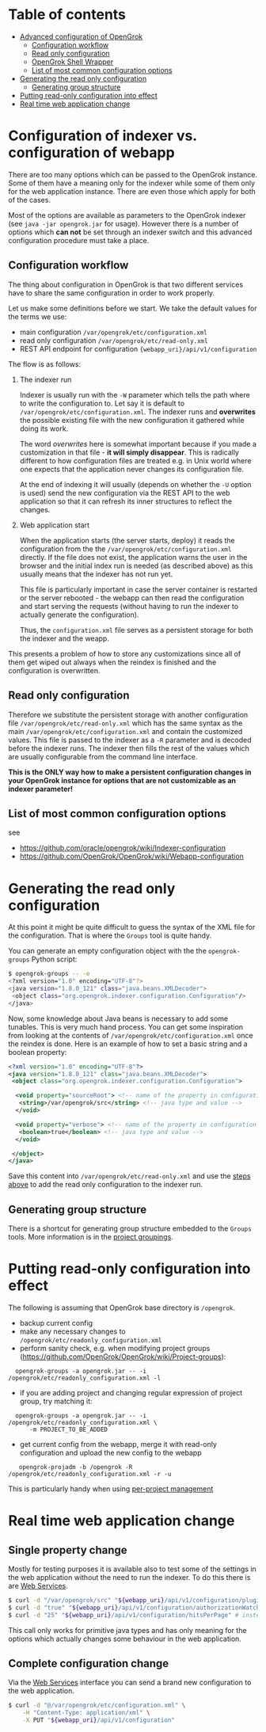 # Table of contents

<!-- toc -->

- [Advanced configuration of OpenGrok](#advanced-configuration-of-opengrok)
  * [Configuration workflow](#configuration-workflow)
  * [Read only configuration](#read-only-configuration)
  * [OpenGrok Shell Wrapper](#opengrok-shell-wrapper)
  * [List of most common configuration options](#list-of-most-common-configuration-options)
- [Generating the read only configuration](#generating-the-read-only-configuration)
  * [Generating group structure](#generating-group-structure)
- [Putting read-only configuration into effect](#putting-read-only-configuration-into-effect)
- [Real time web application change](#real-time-web-application-change)

<!-- tocstop -->

# Configuration of indexer vs. configuration of webapp

There are too many options which can be passed to the OpenGrok instance. Some of them have a meaning only for the indexer while some of them only for the web application instance. There are even those which apply for both of the cases.

Most of the options are available as parameters to the OpenGrok indexer (see `java -jar opengrok.jar` for usage). However there is a number of options which **can not** be set through an indexer switch and this advanced configuration procedure must take a place.

## Configuration workflow

The thing about configuration in OpenGrok is that two different services have to share the same configuration in order to work properly.

Let us make some definitions before we start. We take the default values for the terms we use:

 - main configuration `/var/opengrok/etc/configuration.xml`
 - read only configuration `/var/opengrok/etc/read-only.xml`
 - REST API endpoint for configuration `{webapp_uri}/api/v1/configuration`

The flow is as follows:

1. The indexer run
  
    Indexer is usually run with the `-W` parameter which tells the path where to write the configuration to. Let say it is default to `/var/opengrok/etc/configuration.xml`. The indexer runs and **overwrites** the possible existing file with the new configuration it gathered while doing its work.

    The word *overwrites* here is somewhat important because if you made a customization in that file - **it will simply disappear**. This is radically different to how configuration files are treated e.g. in Unix world where one expects that the application never changes its configuration file.

    At the end of indexing it will usually (depends on whether the `-U` option is used) send the new configuration via the REST API to the web application so that it can refresh its inner structures to reflect the changes.

2. Web application start
  
    When the application starts (the server starts, deploy) it reads the configuration from the the `/var/opengrok/etc/configuration.xml` directly. If the file does not exist, the application warns the user in the browser and the initial index run is needed (as described above) as this usually means that the indexer has not run yet.

    This file is particularly important in case the server container is restarted or the server rebooted - the webapp can then read the configuration and start serving the requests (without having to run the indexer to actually generate the configuration).

    Thus, the `configuration.xml` file serves as a persistent storage for both the indexer and the weapp.

This presents a problem of how to store any customizations since all of them get wiped out always when the reindex is finished and the configuration is overwritten.

## Read only configuration

Therefore we substitute the persistent storage with another configuration file `/var/opengrok/etc/read-only.xml` which has the same syntax as the main `/var/opengrok/etc/configuration.xml` and contain the customized values. This file is passed to the indexer as a `-R` parameter and is decoded before the indexer runs. The indexer then fills the rest of the values which are usually configurable from the command line interface.

**This is the ONLY way how to make a persistent configuration changes in your OpenGrok instance for options that are not customizable as an indexer parameter!**

## List of most common configuration options

see
  - https://github.com/oracle/opengrok/wiki/Indexer-configuration
  - https://github.com/OpenGrok/OpenGrok/wiki/Webapp-configuration

# Generating the read only configuration

At this point it might be quite difficult to guess the syntax of the XML file for the configuration. That is where the `Groups` tool is quite handy.

You can generate an empty configuration object with the the `opengrok-groups` Python script:

```bash
$ opengrok-groups -- -e
<?xml version="1.0" encoding="UTF-8"?>
<java version="1.8.0_121" class="java.beans.XMLDecoder">
 <object class="org.opengrok.indexer.configuration.Configuration"/>
</java>
```

Now, some knowledge about Java beans is necessary to add some tunables. This is very much hand process. You can get some inspiration from looking at the contents of `/var/opengrok/etc/configuration.xml` once the reindex is done. Here is an example of how to set a basic string and a boolean property:

```xml
<?xml version="1.0" encoding="UTF-8"?>
<java version="1.8.0_121" class="java.beans.XMLDecoder">
 <object class="org.opengrok.indexer.configuration.Configuration">

  <void property="sourceRoot"> <!-- name of the property in configuration -->
   <string>/var/opengrok/src</string> <!-- java type and value -->
  </void>

  <void property="verbose"> <!-- name of the property in configuration -->
   <boolean>true</boolean> <!-- java type and value -->
  </void>

 </object>
</java>
```

Save this content into `/var/opengrok/etc/read-only.xml` and use the [steps above](#read-only-configuration) to add the read only configuration to the indexer run.

## Generating group structure

There is a shortcut for generating group structure embedded to the `Groups` tools. More information is in the [project groupings](https://github.com/OpenGrok/OpenGrok/wiki/Project-groups).

# Putting read-only configuration into effect

The following is assuming that OpenGrok base directory is `/opengrok`.

- backup current config
- make any necessary changes to `/opengrok/etc/readonly_configuration.xml`
- perform sanity check, e.g. when modifying project groups (https://github.com/OpenGrok/OpenGrok/wiki/Project-groups):
```
  opengrok-groups -a opengrok.jar -- -i /opengrok/etc/readonly_configuration.xml -l
```
- if you are adding project and changing regular expression of project group, try matching it: 
```
  opengrok-groups -a opengrok.jar -- -i /opengrok/etc/readonly_configuration.xml \
      -m PROJECT_TO_BE_ADDED
```
- get current config from the webapp, merge it with read-only configuration and upload the new config to the webapp
```
   opengrok-projadm -b /opengrok -R /opengrok/etc/readonly_configuration.xml -r -u
```

This is particularly handy when using [per-project management ](https://github.com/OpenGrok/OpenGrok/wiki/Per-project-management)

# Real time web application change

## Single property change

Mostly for testing purposes it is available also to test some of the settings in the web application without the need to run the indexer. To do this there is are [Web Services](https://github.com/oracle/opengrok/wiki/Web-services).

```bash
$ curl -d "/var/opengrok/src" "${webapp_uri}/api/v1/configuration/pluginDirectory"
$ curl -d "true" "${webapp_uri}/api/v1/configuration/authorizationWatchdogEnabled"
$ curl -d "25" "${webapp_uri}/api/v1/configuration/hitsPerPage" # instead of 10
```

This call only works for primitive java types and has only meaning for the options which actually changes some behaviour in the web application.

## Complete configuration change
  
Via the [Web Services](https://github.com/oracle/opengrok/wiki/Web-services) interface you can send a brand new configuration to the web application.

```bash
$ curl -d "@/var/opengrok/etc/configuration.xml" \
    -H "Content-Type: application/xml" \
    -X PUT "${webapp_uri}/api/v1/configuration"
```